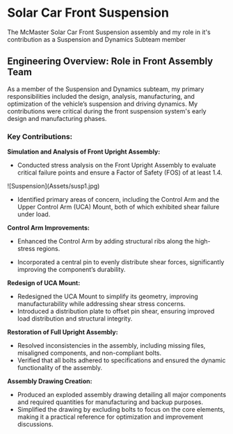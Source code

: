 # Solar Car Front Suspension
The McMaster Solar Car Front Suspension assembly and my role in it's contribution as a Suspension and Dynamics Subteam member

## Engineering Overview: Role in Front Assembly Team

As a member of the Suspension and Dynamics subteam, my primary responsibilities included the design, analysis, manufacturing, and optimization of the vehicle’s suspension and driving dynamics. My contributions were critical during the front suspension system's early design and manufacturing phases.  
### Key Contributions:

**Simulation and Analysis of Front Upright Assembly:**

+ Conducted stress analysis on the Front Upright Assembly to evaluate critical failure points and ensure a Factor of Safety (FOS) of at least 1.4.

<div border-radius:10px>![Suspension](Assets/susp1.jpg)</div>

+ Identified primary areas of concern, including the Control Arm and the Upper Control Arm (UCA) Mount, both of which exhibited shear failure under load.  

**Control Arm Improvements:**

+ Enhanced the Control Arm by adding structural ribs along the high-stress regions.  
- Incorporated a central pin to evenly distribute shear forces, significantly improving the component’s durability.  

**Redesign of UCA Mount:**

- Redesigned the UCA Mount to simplify its geometry, improving manufacturability while addressing shear stress concerns.  
- Introduced a distribution plate to offset pin shear, ensuring improved load distribution and structural integrity.  

**Restoration of Full Upright Assembly:**

- Resolved inconsistencies in the assembly, including missing files, misaligned components, and non-compliant bolts.  
- Verified that all bolts adhered to specifications and ensured the dynamic functionality of the assembly.  

**Assembly Drawing Creation:**

- Produced an exploded assembly drawing detailing all major components and required quantities for manufacturing and backup purposes.  
- Simplified the drawing by excluding bolts to focus on the core elements, making it a practical reference for optimization and improvement discussions.  
